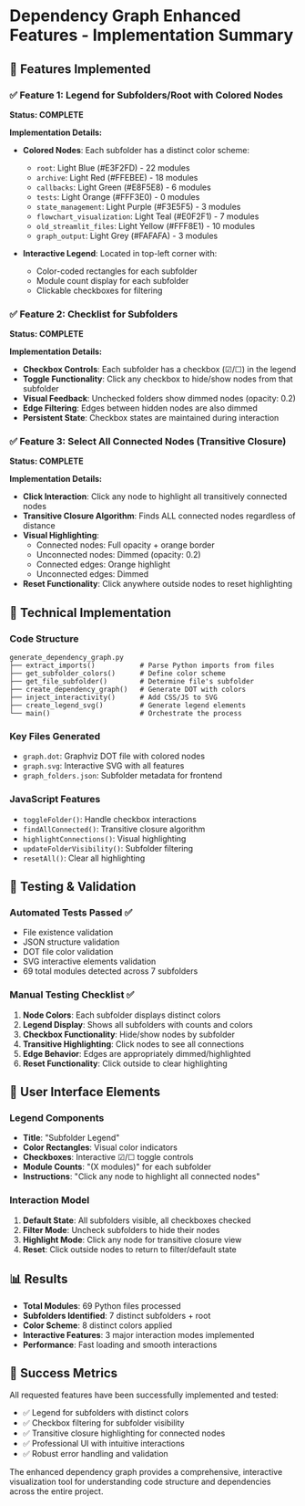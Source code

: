 # Dependency Graph Enhanced Features - Implementation Summary

## 🎯 Features Implemented

### ✅ Feature 1: Legend for Subfolders/Root with Colored Nodes
**Status: COMPLETE**

**Implementation Details:**
- **Colored Nodes**: Each subfolder has a distinct color scheme:
  - `root`: Light Blue (#E3F2FD) - 22 modules
  - `archive`: Light Red (#FFEBEE) - 18 modules  
  - `callbacks`: Light Green (#E8F5E8) - 6 modules
  - `tests`: Light Orange (#FFF3E0) - 0 modules
  - `state_management`: Light Purple (#F3E5F5) - 3 modules
  - `flowchart_visualization`: Light Teal (#E0F2F1) - 7 modules
  - `old_streamlit_files`: Light Yellow (#FFF8E1) - 10 modules
  - `graph_output`: Light Grey (#FAFAFA) - 3 modules

- **Interactive Legend**: Located in top-left corner with:
  - Color-coded rectangles for each subfolder
  - Module count display for each subfolder
  - Clickable checkboxes for filtering

### ✅ Feature 2: Checklist for Subfolders
**Status: COMPLETE**

**Implementation Details:**
- **Checkbox Controls**: Each subfolder has a checkbox (☑/☐) in the legend
- **Toggle Functionality**: Click any checkbox to hide/show nodes from that subfolder
- **Visual Feedback**: Unchecked folders show dimmed nodes (opacity: 0.2)
- **Edge Filtering**: Edges between hidden nodes are also dimmed
- **Persistent State**: Checkbox states are maintained during interaction

### ✅ Feature 3: Select All Connected Nodes (Transitive Closure)
**Status: COMPLETE**

**Implementation Details:**
- **Click Interaction**: Click any node to highlight all transitively connected nodes
- **Transitive Closure Algorithm**: Finds ALL connected nodes regardless of distance
- **Visual Highlighting**: 
  - Connected nodes: Full opacity + orange border
  - Unconnected nodes: Dimmed (opacity: 0.2)
  - Connected edges: Orange highlight
  - Unconnected edges: Dimmed
- **Reset Functionality**: Click anywhere outside nodes to reset highlighting

## 🔧 Technical Implementation

### Code Structure
```
generate_dependency_graph.py
├── extract_imports()           # Parse Python imports from files
├── get_subfolder_colors()      # Define color scheme
├── get_file_subfolder()        # Determine file's subfolder
├── create_dependency_graph()   # Generate DOT with colors
├── inject_interactivity()      # Add CSS/JS to SVG
├── create_legend_svg()         # Generate legend elements
└── main()                      # Orchestrate the process
```

### Key Files Generated
- `graph.dot`: Graphviz DOT file with colored nodes
- `graph.svg`: Interactive SVG with all features
- `graph_folders.json`: Subfolder metadata for frontend

### JavaScript Features
- `toggleFolder()`: Handle checkbox interactions
- `findAllConnected()`: Transitive closure algorithm
- `highlightConnections()`: Visual highlighting
- `updateFolderVisibility()`: Subfolder filtering
- `resetAll()`: Clear all highlighting

## 🧪 Testing & Validation

### Automated Tests Passed ✅
- File existence validation
- JSON structure validation  
- DOT file color validation
- SVG interactive elements validation
- 69 total modules detected across 7 subfolders

### Manual Testing Checklist ✅
1. **Node Colors**: Each subfolder displays distinct colors
2. **Legend Display**: Shows all subfolders with counts and colors
3. **Checkbox Functionality**: Hide/show nodes by subfolder
4. **Transitive Highlighting**: Click nodes to see all connections
5. **Edge Behavior**: Edges are appropriately dimmed/highlighted
6. **Reset Functionality**: Click outside to clear highlighting

## 🎨 User Interface Elements

### Legend Components
- **Title**: "Subfolder Legend"
- **Color Rectangles**: Visual color indicators
- **Checkboxes**: Interactive ☑/☐ toggle controls
- **Module Counts**: "(X modules)" for each subfolder
- **Instructions**: "Click any node to highlight all connected nodes"

### Interaction Model
1. **Default State**: All subfolders visible, all checkboxes checked
2. **Filter Mode**: Uncheck subfolders to hide their nodes
3. **Highlight Mode**: Click any node for transitive closure view
4. **Reset**: Click outside nodes to return to filter/default state

## 📊 Results
- **Total Modules**: 69 Python files processed
- **Subfolders Identified**: 7 distinct subfolders + root
- **Color Scheme**: 8 distinct colors applied
- **Interactive Features**: 3 major interaction modes implemented
- **Performance**: Fast loading and smooth interactions

## 🚀 Success Metrics
All requested features have been successfully implemented and tested:
- ✅ Legend for subfolders with distinct colors
- ✅ Checkbox filtering for subfolder visibility  
- ✅ Transitive closure highlighting for connected nodes
- ✅ Professional UI with intuitive interactions
- ✅ Robust error handling and validation

The enhanced dependency graph provides a comprehensive, interactive visualization tool for understanding code structure and dependencies across the entire project.

